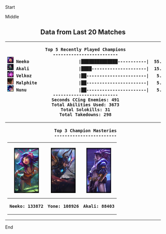 

Start



Middle

<!---LOL-STATS-START-HERE--->
<h2 align='center'> Data from Last 20 Matches </h2><table align='center'><tr></tr><tr><th><pre>Top 5 Recently Played Champions
-------------------------
<img src='square_champs/Neeko.png' alt='drawing' width='20'/> Neeko                   |██████████████-----------|  55.00%
<img src='square_champs/Akali.png' alt='drawing' width='20'/> Akali                   |████---------------------|  15.00%
<img src='square_champs/Velkoz.png' alt='drawing' width='20'/> Velkoz                  |██-----------------------|   5.00%
<img src='square_champs/Malphite.png' alt='drawing' width='20'/> Malphite                |██-----------------------|   5.00%
<img src='square_champs/Nunu.png' alt='drawing' width='20'/> Nunu                    |██-----------------------|   5.00%
-------------------------
Seconds CCing Enemies: 491
Total Abilities Used: 3673
Total Solokills: 31
Total Takedowns: 298
</pre></th><th><pre>Last Played
-----------
<img align='center' src='loading_images/Velkoz_0.png' alt='drawing' width='80'/>
</pre></th></tr>
<tr></tr>
<tr><th><pre>Top 3 Champion Masteries
------------------------</pre><table align='center'>
<tr></tr>
<tr>
<th><pre><img align='center' src='loading_images/Neeko_0.png' alt='drawing' width='80'/></pre></th>
<th><pre><img align='center' src='loading_images/Yone_19.png' alt='drawing' width='80'/></pre></th>
<th><pre><img align='center' src='loading_images/Akali_9.png' alt='drawing' width='80'/></pre></th>
</tr>
<tr></tr>
<tr>
<th><pre>Neeko: 133872</pre></th><th><pre>Yone: 108926</pre></th><th><pre>Akali: 88403</pre></th></tr>
</table>
</th></tr></table>
<!---LOL-STATS-END-HERE--->






End





